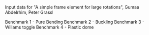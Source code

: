 Input data for "A simple frame element for large rotations", Gumaa Abdelrhim, Peter Grassl

Benchmark 1 - Pure Bending
Benchmark 2 - Buckling
Benchmark 3 - Willams toggle
Benchmark 4 - Plastic dome